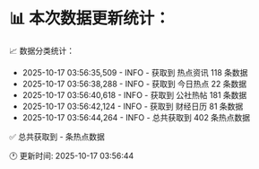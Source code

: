 📊 本次数据更新统计：
==========================

📈 数据分类统计：
- 2025-10-17 03:56:35,509 - INFO - 获取到 热点资讯 118 条数据
- 2025-10-17 03:56:38,288 - INFO - 获取到 今日热点 22 条数据
- 2025-10-17 03:56:40,618 - INFO - 获取到 公社热帖 181 条数据
- 2025-10-17 03:56:42,124 - INFO - 获取到 财经日历 81 条数据
- 2025-10-17 03:56:44,264 - INFO - 总共获取到 402 条热点数据

✅ 总共获取到 - 条热点数据

🕐 更新时间: 2025-10-17 03:56:44
